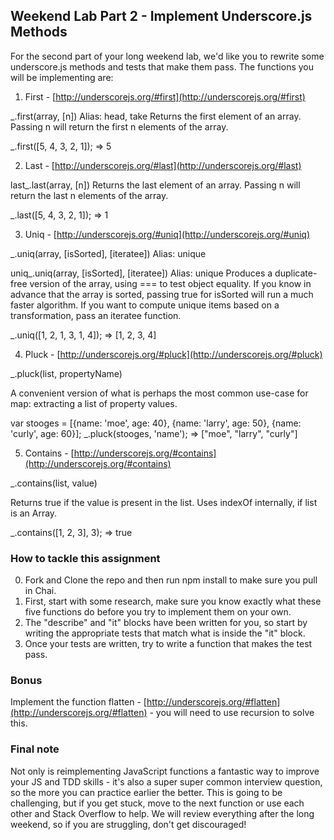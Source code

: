 ## Weekend Lab Part 2 - Implement Underscore.js Methods

For the second part of your long weekend lab, we'd like you to rewrite some underscore.js methods and tests that make them pass. The functions you will be implementing are:

1. First -  [http://underscorejs.org/#first](http://underscorejs.org/#first)

_.first(array, [n]) Alias: head, take 
Returns the first element of an array. Passing n will return the first n elements of the array.

_.first([5, 4, 3, 2, 1]);
=> 5

2. Last - [http://underscorejs.org/#last](http://underscorejs.org/#last)

last_.last(array, [n]) 
Returns the last element of an array. Passing n will return the last n elements of the array.

_.last([5, 4, 3, 2, 1]);
=> 1

3. Uniq - [http://underscorejs.org/#uniq](http://underscorejs.org/#uniq)

_.uniq(array, [isSorted], [iteratee]) Alias: unique 

uniq_.uniq(array, [isSorted], [iteratee]) Alias: unique 
Produces a duplicate-free version of the array, using === to test object equality. If you know in advance that the array is sorted, passing true for isSorted will run a much faster algorithm. If you want to compute unique items based on a transformation, pass an iteratee function.

_.uniq([1, 2, 1, 3, 1, 4]);
=> [1, 2, 3, 4]

4. Pluck - [http://underscorejs.org/#pluck](http://underscorejs.org/#pluck)

_.pluck(list, propertyName) 

A convenient version of what is perhaps the most common use-case for map: extracting a list of property values.

var stooges = [{name: 'moe', age: 40}, {name: 'larry', age: 50}, {name: 'curly', age: 60}];
_.pluck(stooges, 'name');
=> ["moe", "larry", "curly"]

5. Contains - [http://underscorejs.org/#contains](http://underscorejs.org/#contains)

_.contains(list, value) 

Returns true if the value is present in the list. Uses indexOf internally, if list is an Array.

_.contains([1, 2, 3], 3);
=> true

### How to tackle this assignment

0. Fork and Clone the repo and then run npm install to make sure you pull in Chai.
1. First, start with some research, make sure you know exactly what these five functions do before you try to implement them on your own.
2. The "describe" and "it" blocks have been written for you, so start by writing the appropriate tests that match what is inside the "it" block.
3. Once your tests are written, try to write a function that makes the test pass.

### Bonus

Implement the function flatten  - [http://underscorejs.org/#flatten](http://underscorejs.org/#flatten) - you will need to use recursion to solve this.

### Final note

Not only is reimplementing JavaScript functions a fantastic way to improve your JS and TDD skills - it's also a super super common interview question, so the more you can practice earlier the better. This is going to be challenging, but if you get stuck, move to the next function or use each other and Stack Overflow to help. We will review everything after the long weekend, so if you are struggling, don't get discouraged!
